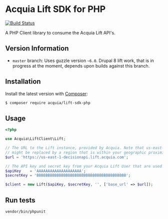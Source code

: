 # Acquia Lift SDK for PHP

[![Build Status](https://travis-ci.org/acquia/lift-sdk-php.svg)](https://travis-ci.org/acquia/lift-sdk-php)

A PHP Client library to consume the Acquia Lift API's.

## Version Information

* `master` branch: Uses guzzle version `~6.0`. Drupal 8 lift work, that is in progress at the moment, depends upon builds against this branch.

## Installation

Install the latest version with [Composer](https://getcomposer.org/):

```bash
$ composer require acquia/lift-sdk-php
```

## Usage

```php
<?php

use Acquia\LiftClient\Lift;

// The URL to the Lift instance, provided by Acquia. Note that us-east-1
// might be replaced by a region that is within your geographic proximity.
$url = 'https://us-east-1-decisionapi.lift.acquia.com';

// The API key and secret key from your Acquia Lift User that are used to authenticate requests to Acquia Lift.
$apiKey    = 'AAAAAAAAAAAAAAAAAAAA';
$secretKey = 'BBBBBBBBBBBBBBBBBBBBBBBBBBBBBBBBBBBBBBBB';

$client = new Lift($apiKey, $secretKey, '', ['base_url' => $url]);

```

## Run tests

```bash
vendor/bin/phpunit
```